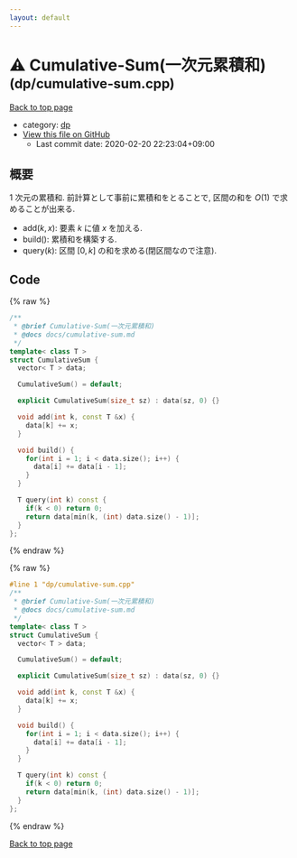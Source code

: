 ```yaml
---
layout: default
---
```


<!-- mathjax config similar to math.stackexchange -->
<script type="text/javascript" async
  src="https://cdnjs.cloudflare.com/ajax/libs/mathjax/2.7.5/MathJax.js?config=TeX-MML-AM_CHTML">
</script>
<script type="text/x-mathjax-config">
  MathJax.Hub.Config({
    TeX: { equationNumbers: { autoNumber: "AMS" }},
    tex2jax: {
      inlineMath: [ ['$','$'] ],
      processEscapes: true
    },
    "HTML-CSS": { matchFontHeight: false },
    displayAlign: "left",
    displayIndent: "2em"
  });
</script>

<script type="text/javascript" src="https://cdnjs.cloudflare.com/ajax/libs/jquery/3.4.1/jquery.min.js"></script>
<script src="https://cdn.jsdelivr.net/npm/jquery-balloon-js@1.1.2/jquery.balloon.min.js" integrity="sha256-ZEYs9VrgAeNuPvs15E39OsyOJaIkXEEt10fzxJ20+2I=" crossorigin="anonymous"></script>
<script type="text/javascript" src="../../assets/js/copy-button.js"></script>
<link rel="stylesheet" href="../../assets/css/copy-button.css" />


# :warning: Cumulative-Sum(一次元累積和) <small>(dp/cumulative-sum.cpp)</small>

<a href="../../index.html">Back to top page</a>

* category: <a href="../../index.html#95687afb5d9a2a9fa39038f991640b0c">dp</a>
* <a href="{{ site.github.repository_url }}/blob/master/dp/cumulative-sum.cpp">View this file on GitHub</a>
    - Last commit date: 2020-02-20 22:23:04+09:00


## 概要

$1$ 次元の累積和. 前計算として事前に累積和をとることで, 区間の和を $O(1)$ で求めることが出来る.

* $\mathrm{add}(k, x)$: 要素 $k$ に値 $x$ を加える.
* $\mathrm{build}()$: 累積和を構築する.
* $\mathrm{query}(k)$: 区間 $[0, k]$ の和を求める(閉区間なので注意).


## Code

<a id="unbundled"></a>
{% raw %}
```cpp
/**
 * @brief Cumulative-Sum(一次元累積和)
 * @docs docs/cumulative-sum.md
 */
template< class T >
struct CumulativeSum {
  vector< T > data;

  CumulativeSum() = default;

  explicit CumulativeSum(size_t sz) : data(sz, 0) {}

  void add(int k, const T &x) {
    data[k] += x;
  }

  void build() {
    for(int i = 1; i < data.size(); i++) {
      data[i] += data[i - 1];
    }
  }

  T query(int k) const {
    if(k < 0) return 0;
    return data[min(k, (int) data.size() - 1)];
  }
};

```
{% endraw %}

<a id="bundled"></a>
{% raw %}
```cpp
#line 1 "dp/cumulative-sum.cpp"
/**
 * @brief Cumulative-Sum(一次元累積和)
 * @docs docs/cumulative-sum.md
 */
template< class T >
struct CumulativeSum {
  vector< T > data;

  CumulativeSum() = default;

  explicit CumulativeSum(size_t sz) : data(sz, 0) {}

  void add(int k, const T &x) {
    data[k] += x;
  }

  void build() {
    for(int i = 1; i < data.size(); i++) {
      data[i] += data[i - 1];
    }
  }

  T query(int k) const {
    if(k < 0) return 0;
    return data[min(k, (int) data.size() - 1)];
  }
};

```
{% endraw %}

<a href="../../index.html">Back to top page</a>

